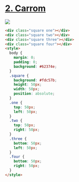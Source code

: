 # [2. Carrom](https://cssbattle.dev/play/2)

![](https://cssbattle.dev/targets/2.png)

```HTML
<div class="square one"></div>
<div class="square two"></div>
<div class="square three"></div>
<div class="square four"></div>
<style>
  body {
    margin: 0;
    padding: 0;
    background: #62374e;
  }
  .square {
    background: #fdc57b;
    height: 50px;
    width: 50px;
    position: absolute;
  }
  .one {
    top: 50px;
    left: 50px;
  }
  .two {
    top: 50px;
    right: 50px;
  }
  .three {
    bottom: 50px;
    left: 50px;
  }
  .four {
    bottom: 50px;
    right: 50px;
  }
</style>
```